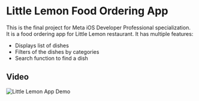 # Little Lemon Food Ordering App

This is the final project for Meta iOS Developer Professional specialization.
It is a food ordering app for Little Lemon restaurant. 
It has multiple features:
* Displays list of dishes
* Filters of the dishes by categories
* Search function to find a dish

## Video
![Little Lemon App Demo](https://github.com/amstil/littlelemon/assets/6639005/fd0d22b5-7dc9-4ae4-9c38-ad61e49eacce)
